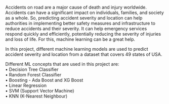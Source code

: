 Accidents on road are a major cause of death and injury worldwide. Accidents can have a significant impact on individuals, families, and society as a whole. So, predicting accident severity and location can help authorities in implementing better safety measures and infrastructure to reduce accidents and their severity. It can help emergency services respond quickly and efficiently, potentially reducing the severity of injuries and loss of life. For this, machine learning can be a great help.

In this project, different machine learning models are used to predict accident severity and location from a dataset that covers 49 states of USA.

Different ML concepts that are used in this project are:
<br>•   Decision Tree Classifier
<br>•   Random Forest Classifier
<br>•   Boosting - Ada Boost and XG Boost
<br>•   Linear Regression
<br>•   SVM (Support Vector Machine)
<br>•   KNN (K-Nearest Neighbour)